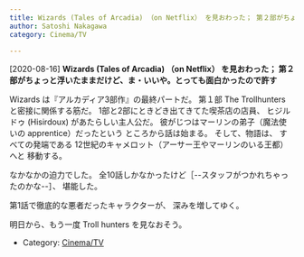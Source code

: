 ```yaml
---
title: Wizards (Tales of Arcadia) （on Netflix） を見おわった； 第２部がちょっと浮いたままだけど、ま・いいや。とっても面白かったので許す
author: Satoshi Nakagawa
category: Cinema/TV

---
```


[2020-08-16] **Wizards (Tales of Arcadia) （on Netflix） を見おわった； 第２部がちょっと浮いたままだけど、ま・いいや。とっても面白かったので許す** 

 Wizards は『アルカディア3部作』の最終パートだ。
第１部 The Trollhunters と密接に関係する筋だ。
1部と2部にときどき出てきてた喫茶店の店員、
ヒジルドゥ (Hisirdoux) があたらしい主人公だ。
彼がじつはマーリンの弟子（魔法使いの apprentice）だったという
ところから話は始まる。
そして、物語は、
すべての発端である
12世紀のキャメロット（アーサー王やマーリンのいる王都）へと
移動する。

 なかなかの迫力でした。
全10話しかなかったけど［--スタッフがつかれちゃったのかな--］、
堪能した。
 
第1話で徹底的な悪者だったキャラクターが、
深みを増してゆく。

 明日から、もう一度 Troll hunters を見なおそう。

- Category: [Cinema/TV](https://merapano.github.io/categories.html#Cinema/TV)


